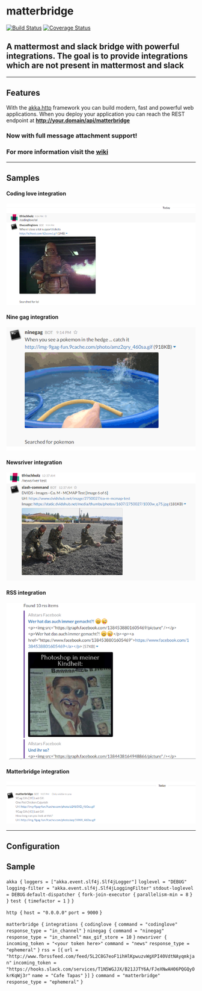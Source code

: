 # matterbridge
[![Build Status](https://travis-ci.org/Freshwood/matterbridge.svg?branch=master)](https://travis-ci.org/Freshwood/matterbridge)
[![Coverage Status](https://coveralls.io/repos/github/Freshwood/matterbridge/badge.svg?branch=master)](https://coveralls.io/github/Freshwood/matterbridge?branch=master)
## A mattermost and slack bridge with powerful integrations. The goal is to provide integrations which are not present in mattermost and slack

***

## Features
With the [akka.http](http://doc.akka.io/docs/akka/2.4.7/scala/http/index.html) framework you can build modern, fast and powerful web applications.
When you deploy your application you can reach the REST endpoint at **http://your.domain/api/matterbridge**

### Now with full message attachment support!

### For more information visit the [wiki](https://github.com/Freshwood/matterbridge/wiki/Home)

***

## Samples

#### Coding love integration
![](docs/codinglove.PNG)

#### Nine gag integration
![](docs/ninegag.PNG)

#### Newsriver integration
![](docs/newsriver.PNG)

#### RSS integration
![](docs/rss.PNG)

#### Matterbridge integration
![](docs/matterbridge.PNG)

****

## Configuration

## Sample

`akka {`
  `loggers = ["akka.event.slf4j.Slf4jLogger"]`
  `loglevel = "DEBUG"`
  `logging-filter = "akka.event.slf4j.Slf4jLoggingFilter"`
  `stdout-loglevel = DEBUG`
  `default-dispatcher {`
    `fork-join-executor {`
      `parallelism-min = 8`
    `}`
  `}`
  `test {`
    `timefactor = 1`
  `}`
`}`

`http {`
  `host = "0.0.0.0"`
  `port = 9000`
`}`

`matterbridge {`
  `integrations {`
    `codinglove {`
      `command = "codinglove"`
      `response_type = "in_channel"`
    `}`
    `ninegag {`
      `command = "ninegag"`
      `response_type = "in_channel"`
      `max_gif_store = 10`
    `}`
    `newsriver {`
      `incoming_token = "<your token here>"`
      `command = "news"`
      `response_type = "ephemeral"`
    `}`
    `rss = [{`
      `url = "http://www.fbrssfeed.com/feed/5L2C8G7eoF1ihHlKpwuzvWgXPI40VdtNAyqmkjan"`
      `incoming_token = "https://hooks.slack.com/services/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"`
      `name = "Cafe Tapas"`
    `}]`
  `}`
  `command = "matterbridge"`
  `response_type = "ephemeral"`
`}`